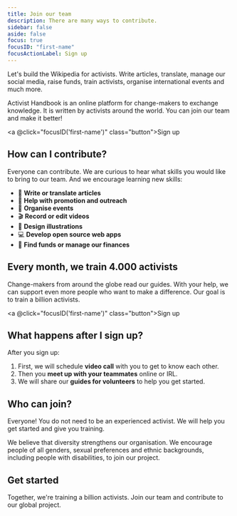 ```yaml
---
title: Join our team
description: There are many ways to contribute.
sidebar: false
aside: false
focus: true
focusID: "first-name"
focusActionLabel: Sign up
---
```


Let's build the Wikipedia for activists. Write articles, translate, manage our social media, raise funds, train activists, organise international events and much more.

Activist Handbook is an online platform for change-makers to exchange knowledge. It is written by activists around the world. You can join our team and make it better!

<a @click="focusID('first-name')" class="button">Sign up</a>

## How can I contribute?

Everyone can contribute. We are curious to hear what skills you would like to bring to our team. And we encourage learning new skills:

- 📝 **Write or translate articles**
- 📢 **Help with promotion and outreach**
- 📆 **Organise events**
- 🎬 **Record or edit videos**
- 🎨 **Design illustrations**
- 💻 **Develop open source web apps**
- 🤑 **Find funds or manage our finances**

## Every month, we train 4.000 activists

Change-makers from around the globe read our guides. With your help, we can support even more people who want to make a difference. Our goal is to train a billion activists.

<a @click="focusID('first-name')" class="button">Sign up</a>

## What happens after I sign up?

After you sign up:

1. First, we will schedule **video call** with you to get to know each other.
2. Then you **meet up with your teammates** online or IRL.
3. We will share our **guides for volunteers** to help you get started.

## Who can join?

Everyone! You do not need to be an experienced activist. We will help you get started and give you training.

We believe that diversity strengthens our organisation. We encourage people of all genders, sexual preferences and ethnic backgrounds, including people with disabilities, to join our project.

<ClientOnly>
  <action-volunteer>
    <h2>Get started</h2>
    <p>Together, we're training a billion activists. Join our team and contribute to our global project.</p>
  </action-volunteer>
</ClientOnly>

<script setup>

function focusID(id){
  const element = document.getElementById(id);
  element.focus()
}
</script>

<style lang="scss">
.focus-mode {
  .button{
    cursor: pointer;
    display: inline-block;
    background: var(--vp-c-secondary);
    color: var(--vp-c-white) !important;
    font-family: var(--vp-font-family-headings);
    font-size: calc(10px + 0.4vw);
    line-height: 1em;
    letter-spacing: 0.5px;
    border-bottom: none;
    margin-bottom: calc(4px + 0.4vw);
    padding: calc(12px + 0.4vw) calc(24px + 0.5vw);
    font-size: calc(12px + 1vw);
    box-shadow: calc(4px + 0.4vw) calc(4px + 0.4vw) 0 black;
    transition: .2s box-shadow !important;

    &:hover {
      box-shadow: calc(8px + 0.4vw) calc(8px + 0.4vw) 0 black;
      color: var(--vp-c-brand)
    }
  }
}
</style>
